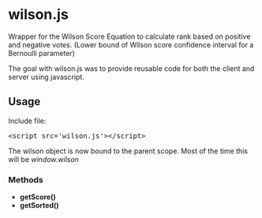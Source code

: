 # wilson.js

Wrapper for the Wilson Score Equation to calculate rank based on positive and negative votes. (Lower bound of Wilson score confidence interval for a Bernoulli parameter)

The goal with wilson.js was to provide reusable code for both the client and server using javascript.

## Usage

Include file:
<pre>
&lt;script src='wilson.js'&gt;&lt;/script&gt;
</pre>

The wilson object is now bound to the parent scope. Most of the time this will be _window.wilson_

### Methods
* **getScore()**
* **getSorted()**

```javascript

```